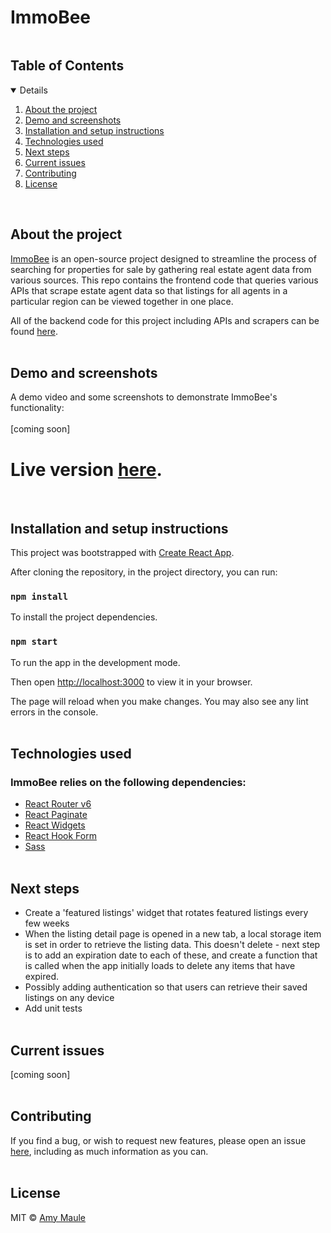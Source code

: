 # ImmoBee

<!-- TABLE OF CONTENTS -->
  <summary><h2 style="display: inline-block">Table of Contents</h2></summary>
  <details open="open">
  <ol>
    <li>
      <a href="#about-the-project">About the project</a>
    </li>
    <li>
      <a href="#demo-and-screenshots">Demo and screenshots</a>
    </li>
    <li>
      <a href="#installation-and-setup-instructions">Installation and setup instructions</a>
    </li>
    <li>
      <a href="#technologies-used">Technologies used</a>
    </li>
    <li>
      <a href="#next-steps">Next steps</a>
    </li>
    <li>
      <a href="#current-issues">Current issues</a>
    </li>
    <li>
      <a href="#contributing">Contributing</a>
    </li>
    <li><a href="#license">License</a></li>
  </ol>
</details>
<br>

## About the project

[ImmoBee](https://immobee.app/) is an open-source project designed to streamline the process of searching for properties for sale by gathering real estate agent data from various sources. This repo contains the frontend code that queries various APIs that scrape estate agent data so that listings for all agents in a particular region can be viewed together in one place.

All of the backend code for this project including APIs and scrapers can be found [here](https://github.com/suspiciousleaf/immo_app).
<br><br>

## Demo and screenshots
A demo video and some screenshots to demonstrate ImmoBee's functionality: <br><br>
[coming soon]
<br>
<h1 style="border-bottom: none;">Live version <a href="https://immobee.app/">here</a>.</h1>
<br>

## Installation and setup instructions
This project was bootstrapped with [Create React App](https://github.com/facebook/create-react-app).

After cloning the repository, in the project directory, you can run:

### `npm install`

To install the project dependencies.

### `npm start`

To run the app in the development mode.

Then open [http://localhost:3000](http://localhost:3000) to view it in your browser.

The page will reload when you make changes. You may also see any lint errors in the console.
<br><br>

## Technologies used
### ImmoBee relies on the following dependencies:
* [React Router v6](https://reactrouter.com/en/main)
* [React Paginate](https://www.npmjs.com/package/react-paginate)
* [React Widgets](https://jquense.github.io/react-widgets/docs/)
* [React Hook Form](https://react-hook-form.com/)
* [Sass](https://sass-lang.com/)
<br><br>

## Next steps
* Create a 'featured listings' widget that rotates featured listings every few weeks
* When the listing detail page is opened in a new tab, a local storage item is set in order to retrieve the listing data. This doesn't delete - next step is to add an expiration date to each of these, and create a function that is called when the app initially loads to delete any items that have expired.
* Possibly adding authentication so that users can retrieve their saved listings on any device
* Add unit tests
<br><br>

## Current issues
[coming soon]
<br><br>

## Contributing
If you find a bug, or wish to request new features, please open an issue [here](https://github.com/AmyMaule/real-estate-immobee/issues/new), including as much information as you can.
<br><br>

## License
MIT © [Amy Maule](https://github.com/AmyMaule)
